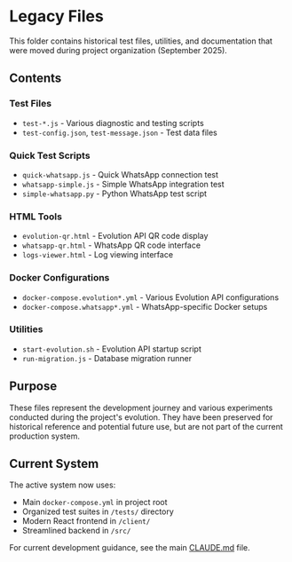 # Legacy Files

This folder contains historical test files, utilities, and documentation that were moved during project organization (September 2025).

## Contents

### Test Files
- `test-*.js` - Various diagnostic and testing scripts
- `test-config.json`, `test-message.json` - Test data files

### Quick Test Scripts  
- `quick-whatsapp.js` - Quick WhatsApp connection test
- `whatsapp-simple.js` - Simple WhatsApp integration test
- `simple-whatsapp.py` - Python WhatsApp test script

### HTML Tools
- `evolution-qr.html` - Evolution API QR code display
- `whatsapp-qr.html` - WhatsApp QR code interface
- `logs-viewer.html` - Log viewing interface

### Docker Configurations
- `docker-compose.evolution*.yml` - Various Evolution API configurations
- `docker-compose.whatsapp*.yml` - WhatsApp-specific Docker setups

### Utilities
- `start-evolution.sh` - Evolution API startup script
- `run-migration.js` - Database migration runner

## Purpose

These files represent the development journey and various experiments conducted during the project's evolution. They have been preserved for historical reference and potential future use, but are not part of the current production system.

## Current System

The active system now uses:
- Main `docker-compose.yml` in project root
- Organized test suites in `/tests/` directory
- Modern React frontend in `/client/`
- Streamlined backend in `/src/`

For current development guidance, see the main [CLAUDE.md](../CLAUDE.md) file.